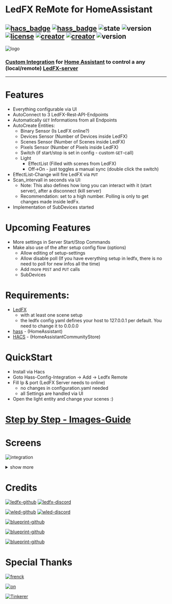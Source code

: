 # LedFX ReMote for HomeAssistant

[![hacs_badge](https://img.shields.io/badge/HACS-Custom-blue.svg?logo=home-assistant&logoColor=white)](https://github.com/custom-components/hacs) [![hass_badge](https://img.shields.io/badge/HASS-Integration-blue.svg?logo=home-assistant&logoColor=white)](https://github.com/custom-components/hacs) ![state](https://img.shields.io/badge/STATE-beta-blue.svg?logo=github&logoColor=white) ![version](https://img.shields.io/github/v/release/YeonV/ledfxrm?label=VERSION&logo=git&logoColor=white) [![license](https://img.shields.io/badge/LICENSE-MIT-blue.svg?logo=github&logoColor=white)](https://github.com/YeonV/ledfxrm/blob/main/LICENSE) [![creator](https://img.shields.io/badge/CREATOR-Yeon-blue.svg?logo=github&logoColor=white)](https://github.com/YeonV) [![creator](https://img.shields.io/badge/A.K.A-Blade-darkred.svg?logo=github&logoColor=white)](https://github.com/YeonV) 
![version](https://img.shields.io/github/workflow/status/YeonV/ledfxrm/Cron%20actions?label=HACS%20Cron&logo=git&logoColor=white)
---

![logo](https://user-images.githubusercontent.com/28861537/99007089-cac6e100-2543-11eb-99d3-01bf0b487d29.png)


### [Custom Integration](https://github.com/hacs/integration) for [Home Assistant](https://github.com/home-assistant) to control a any (local/remote) [LedFX-server](https://github.com/ahodges9/LedFx)
---

# Features

- Everything configurable via UI
- AutoConnect to 3 LedFX-Rest-API-Endpoints
- Automatically `GET` Informations from all Endpoints
- AutoCreate Entities:
  - Binary Sensor (Is LedFX online?)
  - Devices Sensor (Number of Devices inside LedFX)
  - Scenes Sensor (Number of Scenes inside LedFX)
  - Pixels Sensor (Number of Pixels inside LedFX)
  - Switch (if start/stop is set in config - custom `GET`-call)
  - Light 
    - EffectList (Filled with scenes from LedFX)
    - Off->On - just toggles a manual sync (double click the switch)
- EffectList-Change will fire LedFX via `PUT`
- Scan_intervall in seconds via UI:
  - Note: This also defines how long you can interact with it (start server), after a disconnect (kill server)
  - Recommendation: set to a high number. Polling is only to get changes made inside ledFx.
- Implementation of SubDevices started

# Upcoming Features

- More settings in Server Start/Stop Commands
- Make also use of the after setup config flow (options)
  - Allow editing of setup-settings
  - Allow disable poll (If you have everything setup in ledfx, there is no need to poll for new infos all the time)
  - Add more `POST` and `PUT` calls
  - SubDevices

# Requirements:

- [LedFX](https://github.com/ahodges9/LedFx) 
  - with at least one scene setup
  - the ledfx config yaml defines your host to 127.0.0.1 per default. You need to change it to  0.0.0.0
- [hass](https://github.com/home-assistant) - (HomeAssistant)
- [HACS](https://hacs.xyz/) - (HomeAssistantCommunityStore)

# QuickStart

- Install via Hacs
- Goto Hass-Config-Integration -> Add -> Ledfx Remote
- Fill Ip & port (LedFX Server needs to online)
  - no changes in configuration.yaml needed 
  - all Settings are handled via UI
- Open the light entity and change your scenes :)

# [Step by Step - Images-Guide](https://github.com/YeonV/ledfxrm/wiki/Step-by-Step-Images)

# Screens

![integration](https://github.com/YeonV/ledfxrm/raw/main/docs/integration.png)

<details><summary>show more</summary>
<p>

![main](https://github.com/YeonV/ledfxrm/raw/main/docs/main.png)

![scenes](https://github.com/YeonV/ledfxrm/raw/main/docs/scenes.png)

</p>
</details>


# Credits

[![ledfx-github](https://img.shields.io/badge/Github-LedFX-blue.svg?logo=github&logoColor=white)](https://github.com/ahodges9/LedFx/tree/dev/ledfx)
[![ledfx-discord](https://img.shields.io/badge/Discord-LedFX-blue.svg?logo=discord&logoColor=white)](https://discord.gg/wJ755dY)

[![wled-github](https://img.shields.io/badge/Github-WLED-blue.svg?logo=github&logoColor=white)](https://github.com/Aircoookie/WLED)
[![wled-discord](https://img.shields.io/badge/Discord-WLED-blue.svg?logo=discord&logoColor=white)](https://discord.gg/KuqP7NE)

[![blueprint-github](https://img.shields.io/badge/Github-HomeAssistant-blue.svg?logo=github&logoColor=white)](https://github.com/home-assistant)

[![blueprint-github](https://img.shields.io/badge/Github-HACS-blue.svg?logo=github&logoColor=white)](https://github.com/hacs/)

[![blueprint-github](https://img.shields.io/badge/Github-blueprint-blue.svg?logo=github&logoColor=white)](https://github.com/custom-components/blueprint)


# Special Thanks

[![frenck](https://img.shields.io/badge/Github-Frenck-blue.svg?logo=github&logoColor=white)](https://github.com/frenck)

[![on](https://img.shields.io/badge/Github-On-blue.svg?logo=github&logoColor=white)](https://github.com/OnFreund)

[![Tinkerer](https://img.shields.io/badge/Github-Tinkerer-blue.svg?logo=github&logoColor=white)](https://github.com/DubhAd)
